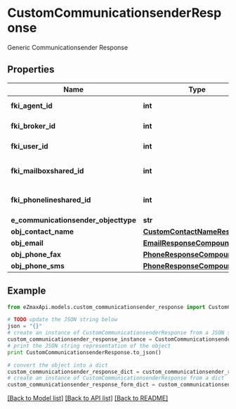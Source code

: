 # CustomCommunicationsenderResponse

Generic Communicationsender Response

## Properties

Name | Type | Description | Notes
------------ | ------------- | ------------- | -------------
**fki_agent_id** | **int** | The unique ID of the Agent. | [optional] 
**fki_broker_id** | **int** | The unique ID of the Broker. | [optional] 
**fki_user_id** | **int** | The unique ID of the User | [optional] 
**fki_mailboxshared_id** | **int** | The unique ID of the Mailboxshared | [optional] 
**fki_phonelineshared_id** | **int** | The unique ID of the Phonelineshared | [optional] 
**e_communicationsender_objecttype** | **str** |  | 
**obj_contact_name** | [**CustomContactNameResponse**](CustomContactNameResponse.md) |  | 
**obj_email** | [**EmailResponseCompound**](EmailResponseCompound.md) |  | [optional] 
**obj_phone_fax** | [**PhoneResponseCompound**](PhoneResponseCompound.md) |  | [optional] 
**obj_phone_sms** | [**PhoneResponseCompound**](PhoneResponseCompound.md) |  | [optional] 

## Example

```python
from eZmaxApi.models.custom_communicationsender_response import CustomCommunicationsenderResponse

# TODO update the JSON string below
json = "{}"
# create an instance of CustomCommunicationsenderResponse from a JSON string
custom_communicationsender_response_instance = CustomCommunicationsenderResponse.from_json(json)
# print the JSON string representation of the object
print CustomCommunicationsenderResponse.to_json()

# convert the object into a dict
custom_communicationsender_response_dict = custom_communicationsender_response_instance.to_dict()
# create an instance of CustomCommunicationsenderResponse from a dict
custom_communicationsender_response_form_dict = custom_communicationsender_response.from_dict(custom_communicationsender_response_dict)
```
[[Back to Model list]](../README.md#documentation-for-models) [[Back to API list]](../README.md#documentation-for-api-endpoints) [[Back to README]](../README.md)


